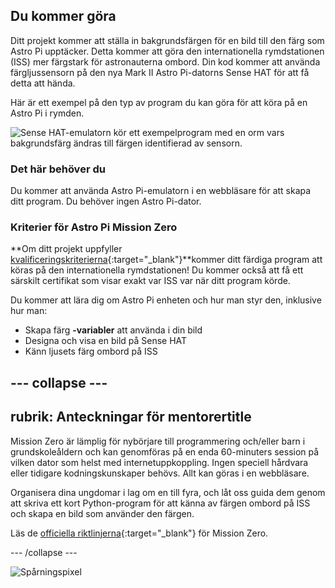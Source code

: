 ## Du kommer göra

Ditt projekt kommer att ställa in bakgrundsfärgen för en bild till den färg som Astro Pi upptäcker. Detta kommer att göra den internationella rymdstationen (ISS) mer färgstark för astronauterna ombord. Din kod kommer att använda färgljussensorn på den nya Mark II Astro Pi-datorns Sense HAT för att få detta att hända.

Här är ett exempel på den typ av program du kan göra för att köra på en Astro Pi i rymden.

![Sense HAT-emulatorn kör ett exempelprogram med en orm vars bakgrundsfärg ändras till färgen identifierad av sensorn.](images/finished.gif)

### Det här behöver du

Du kommer att använda Astro Pi-emulatorn i en webbläsare för att skapa ditt program. Du behöver ingen Astro Pi-dator.

### Kriterier för Astro Pi Mission Zero

**Om ditt projekt uppfyller [kvalificeringskriterierna](https://astro-pi.org/mission-zero/eligibility){:target="_blank"}**kommer ditt färdiga program att köras på den internationella rymdstationen! Du kommer också att få ett särskilt certifikat som visar exakt var ISS var när ditt program körde.

Du kommer att lära dig om Astro Pi enheten och hur man styr den, inklusive hur man:
+ Skapa färg **-variabler** att använda i din bild
+ Designa och visa en bild på Sense HAT
+ Känn ljusets färg ombord på ISS

--- collapse ---
---
rubrik: Anteckningar för mentorertitle
---

Mission Zero är lämplig för nybörjare till programmering och/eller barn i grundskoleåldern och kan genomföras på en enda 60-minuters session på vilken dator som helst med internetuppkoppling. Ingen speciell hårdvara eller tidigare kodningskunskaper behövs. Allt kan göras i en webbläsare.

Organisera dina ungdomar i lag om en till fyra, och låt oss guida dem genom att skriva ett kort Python-program för att känna av färgen ombord på ISS och skapa en bild som använder den färgen.

Läs de [officiella riktlinjerna](https://astro-pi.org/sv/mission-zero/guidelines){:target="_blank"} för Mission Zero.

--- /collapse ---

![Spårningspixel](https://code.org/api/hour/begin_raspberrypi_astropi.png)
